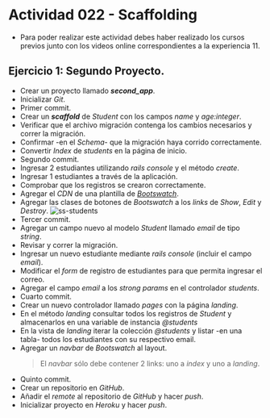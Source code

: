 # Actividad 022 - Scaffolding

- Para poder realizar este actividad debes haber realizado los cursos previos junto con los videos online correspondientes a la experiencia 11.

## Ejercicio 1: Segundo Proyecto.

- Crear un proyecto llamado ***second_app***.
- Inicializar *Git*.
- Primer commit.
- Crear un ***scaffold*** de *Student* con los campos *name* y *age:integer*.
- Verificar que el archivo migración contenga los cambios necesarios y correr la migración.
- Confirmar -en el *Schema*- que la migración haya corrido correctamente.
- Convertir *Index* de *students* en la página de inicio.
- Segundo commit.
- Ingresar 2 estudiantes utilizando *rails console* y el método *create*.
- Ingresar 1 estudiantes a través de la aplicación.
- Comprobar que los registros se crearon correctamente.
- Agregar el *CDN* de una plantilla de *[Bootswatch](https://www.bootstrapcdn.com/bootswatch/)*.
- Agregar las clases de botones de *Bootswatch* a los *links* de *Show*, *Edit* y *Destroy*.
![ss-students](https://user-images.githubusercontent.com/18556541/26950351-5558f76e-4c6b-11e7-9572-34eb398209a6.png)
- Tercer commit.
- Agregar un campo nuevo al modelo *Student* llamado *email* de tipo *string*.
- Revisar y correr la migración.
- Ingresar un nuevo estudiante mediante *rails console* (incluir el campo *email*).
- Modificar el *form* de registro de estudiantes para que permita ingresar el correo.
- Agregar el campo *email* a los *strong params* en el controlador *students*.
- Cuarto commit.
- Crear un nuevo controlador llamado *pages* con la página *landing*.
- En el método *landing* consultar todos los registros de *Student* y almacenarlos en una variable de instancia *@students*
- En la vista de *landing* iterar la colección *@students* y listar -en una tabla- todos los estudiantes con su respectivo email.
- Agregar un *navbar* de *Bootswatch* al layout.
  > El *navbar* sólo debe contener 2 links: uno a *index* y uno a *landing*.
- Quinto commit.
- Crear un repositorio en *GitHub*.
- Añadir el *remote* al repositorio de *GitHub* y hacer *push*.
- Inicializar proyecto en *Heroku* y hacer *push*.
